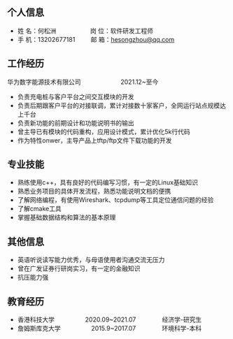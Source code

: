 ## 个人信息

* 姓 名：何松洲 &emsp;&emsp;&emsp;&emsp;&emsp; 岗 位：软件研发工程师
* 手 机：13202677181 &emsp;&emsp;  邮 箱：hesongzhou@qq.com &emsp;&emsp;


## 工作经历

华为数字能源技术有限公司&emsp;&emsp;&emsp;&emsp;&emsp;&emsp;&ensp;2021.12~至今
* 负责充电桩与客户平台之间交互模块的开发
* 负责后期跟客户平台的对接联调，累计对接数十家客户，全网运行站点规模达上千台
* 负责新功能的前期设计和功能说明书的输出
* 曾主导已有模块的代码重构，应用设计模式，累计优化5k行代码
* 作为特性onwer，主导产品上tftp/ftp文件下载功能的开发


## 专业技能

* 熟练使用c++，具有良好的代码编写习惯，有一定的Linux基础知识
* 熟悉业务项目的具体开发流程，熟悉功能说明文档的便携
* 了解网络编程，有使用Wireshark、tcpdump等工具定位通信问题的经验
* 了解cmake工具
* 掌握基础数据结构和算法的基本原理


## 其他信息
* 英语听说读写能力优秀，与母语使用者沟通交流无压力
* 曾在广发证券行研岗实习，有一定的金融知识
* 抗压能力强


## 教育经历

* 香港科技大学&emsp;&emsp;&emsp;&emsp;&emsp;2020.09~2021.07&emsp;&emsp;&emsp;&emsp; 经济学-研究生
* 詹姆斯库克大学&emsp;&emsp;&emsp;&emsp;&emsp;2015.9~2017.07&emsp;&emsp;&emsp;&emsp; 环境科学-本科
